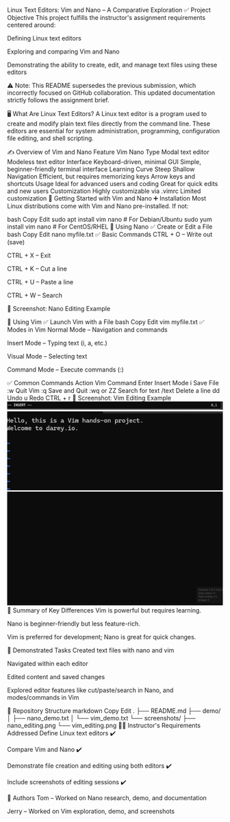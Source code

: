 Linux Text Editors: Vim and Nano – A Comparative Exploration
✅ Project Objective
This project fulfills the instructor's assignment requirements centered around:

Defining Linux text editors

Exploring and comparing Vim and Nano

Demonstrating the ability to create, edit, and manage text files using these editors

⚠️ Note: This README supersedes the previous submission, which incorrectly focused on GitHub collaboration. This updated documentation strictly follows the assignment brief.

🖥️ What Are Linux Text Editors?
A Linux text editor is a program used to create and modify plain text files directly from the command line. These editors are essential for system administration, programming, configuration file editing, and shell scripting.

✍️ Overview of Vim and Nano
Feature	Vim	Nano
Type	Modal text editor	Modeless text editor
Interface	Keyboard-driven, minimal GUI	Simple, beginner-friendly terminal interface
Learning Curve	Steep	Shallow
Navigation	Efficient, but requires memorizing keys	Arrow keys and shortcuts
Usage	Ideal for advanced users and coding	Great for quick edits and new users
Customization	Highly customizable via .vimrc	Limited customization
🔧 Getting Started with Vim and Nano
➕ Installation
Most Linux distributions come with Vim and Nano pre-installed. If not:

bash
Copy
Edit
sudo apt install vim nano       # For Debian/Ubuntu
sudo yum install vim nano       # For CentOS/RHEL
📘 Using Nano
✅ Create or Edit a File
bash
Copy
Edit
nano myfile.txt
✅ Basic Commands
CTRL + O – Write out (save)

CTRL + X – Exit

CTRL + K – Cut a line

CTRL + U – Paste a line

CTRL + W – Search

📸 Screenshot: Nano Editing Example

📗 Using Vim
✅ Launch Vim with a File
bash
Copy
Edit
vim myfile.txt
✅ Modes in Vim
Normal Mode – Navigation and commands

Insert Mode – Typing text (i, a, etc.)

Visual Mode – Selecting text

Command Mode – Execute commands (:)

✅ Common Commands
Action	Vim Command
Enter Insert Mode	i
Save File	:w
Quit Vim	:q
Save and Quit	:wq or ZZ
Search for text	/text
Delete a line	dd
Undo	u
Redo	CTRL + r
📸 Screenshot: Vim Editing Example
<img src="./img/insert mode.png">
<img src="./img/inserting text.png">
<img src="./img/vim interface.png">
🧠 Summary of Key Differences
Vim is powerful but requires learning.

Nano is beginner-friendly but less feature-rich.

Vim is preferred for development; Nano is great for quick changes.

📝 Demonstrated Tasks
Created text files with nano and vim

Navigated within each editor

Edited content and saved changes

Explored editor features like cut/paste/search in Nano, and modes/commands in Vim

🔗 Repository Structure
markdown
Copy
Edit
.
├── README.md
├── demo/
│   ├── nano_demo.txt
│   └── vim_demo.txt
└── screenshots/
    ├── nano_editing.png
    └── vim_editing.png
👨‍🏫 Instructor's Requirements Addressed
 Define Linux text editors ✔️

 Compare Vim and Nano ✔️

 Demonstrate file creation and editing using both editors ✔️

 Include screenshots of editing sessions ✔️

🙋 Authors
Tom – Worked on Nano research, demo, and documentation

Jerry – Worked on Vim exploration, demo, and screenshots

